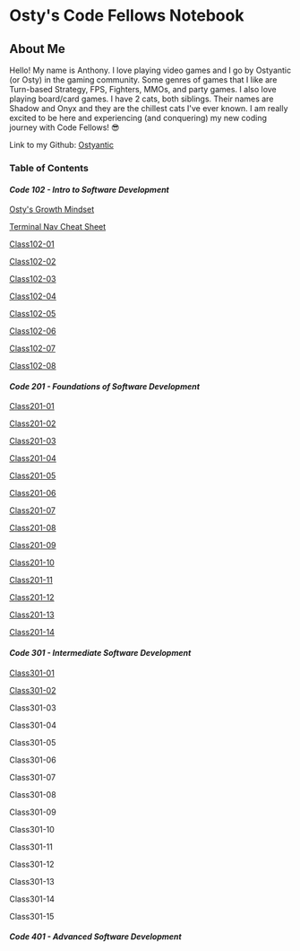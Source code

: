 # **Osty's Code Fellows Notebook**

## About Me

Hello! My name is Anthony. I love playing video games and I go by Ostyantic (or Osty) in the gaming community. Some genres of games that I like are Turn-based Strategy, FPS, Fighters, MMOs, and party games. I also love playing board/card games. I have 2 cats, both siblings. Their names are Shadow and Onyx and they are the chillest cats I've ever known.  I am really excited to be here and experiencing (and conquering) my new coding journey with Code Fellows! :sunglasses:

Link to my Github: [Ostyantic](https://github.com/Ostyantic)

### Table of Contents

#### ***Code 102 - Intro to Software Development***

[Osty's Growth Mindset](GrowthMindset.md)

[Terminal Nav Cheat Sheet](TerminalCheatSheet.md)

[Class102-01](Class102/Class102-01.md)

[Class102-02](Class102/Class102-02.md)

[Class102-03](Class102/Class102-03.md)

[Class102-04](Class102/Class102-04.md)

[Class102-05](Class102/Class102-05.md)

[Class102-06](Class102/Class102-06.md)

[Class102-07](Class102/Class102-07.md)

[Class102-08](Class102/Class102-08.md)

#### ***Code 201 - Foundations of Software Development***

[Class201-01](Class201/Class201-01.md)

[Class201-02](Class201/Class201-02.md)

[Class201-03](Class201/Class201-03.md)

[Class201-04](Class201/Class201-04.md)

[Class201-05](Class201/Class201-05.md)

[Class201-06](Class201/Class201-06.md)

[Class201-07](Class201/Class201-07.md)

[Class201-08](Class201/Class201-08.md)

[Class201-09](Class201/Class201-09.md)

[Class201-10](Class201/Class201-10.md)

[Class201-11](Class201/Class201-11.md)

[Class201-12](Class201/Class201-12.md)

[Class201-13](Class201/Class201-13.md)

[Class201-14](Class201/Class201-14.md)

#### ***Code 301 - Intermediate Software Development***

[Class301-01](Class301/Class301-01.md)

[Class301-02](Class301/Class301-02.md)

Class301-03

Class301-04

Class301-05

Class301-06

Class301-07

Class301-08

Class301-09

Class301-10

Class301-11

Class301-12

Class301-13

Class301-14

Class301-15

#### ***Code 401 - Advanced Software Development***